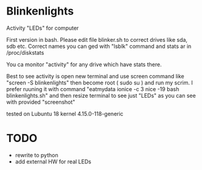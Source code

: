 # Blinkenlights
Activity "LEDs" for computer

First version in bash. Please edit file blinker.sh to correct drives like sda, sdb etc. Correct names you can ged with "lsblk" command and stats ar in /proc/diskstats

You ca monitor "activity" for any drive which have stats there.

Best to see activity is open new terminal and use screen command like "screen -S blinkenlights" then become root ( sudo su ) and run my scrim. I prefer ruuning it with command "eatmydata ionice -c 3 nice -19 bash blinkenlights.sh" and then resize terminal to see just "LEDs" as you can see with provided "screenshot"

tested on Lubuntu 18 kernel 4.15.0-118-generic

# TODO
- rewrite to python
- add external HW for real LEDs
